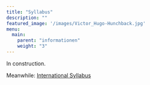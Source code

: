 ```yaml
---
title: "Syllabus"
description: ""
featured_image: '/images/Victor_Hugo-Hunchback.jpg'
menu:
  main:
    parent: "informationen"
    weight: "3"
---
```


In construction.

Meanwhile: [International Syllabus](https://www.ioaastrophysics.org/syllabus/)
